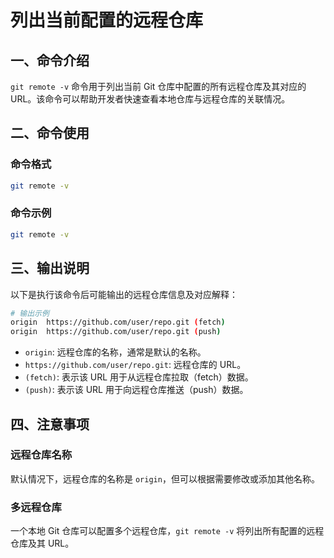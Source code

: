 # 列出当前配置的远程仓库

## 一、命令介绍

`git remote -v` 命令用于列出当前 Git 仓库中配置的所有远程仓库及其对应的 URL。该命令可以帮助开发者快速查看本地仓库与远程仓库的关联情况。

## 二、命令使用

### 命令格式

```bash
git remote -v
```

### 命令示例

```bash
git remote -v
```

## 三、输出说明

以下是执行该命令后可能输出的远程仓库信息及对应解释：

```bash
# 输出示例
origin  https://github.com/user/repo.git (fetch)
origin  https://github.com/user/repo.git (push)
```

- `origin`: 远程仓库的名称，通常是默认的名称。
- `https://github.com/user/repo.git`: 远程仓库的 URL。
- `(fetch)`: 表示该 URL 用于从远程仓库拉取（fetch）数据。
- `(push)`: 表示该 URL 用于向远程仓库推送（push）数据。

## 四、注意事项

### 远程仓库名称

默认情况下，远程仓库的名称是 `origin`，但可以根据需要修改或添加其他名称。

### 多远程仓库

一个本地 Git 仓库可以配置多个远程仓库，`git remote -v` 将列出所有配置的远程仓库及其 URL。